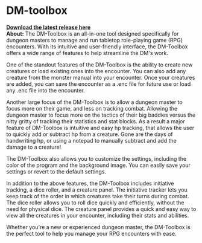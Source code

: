 # DM-toolbox
<strong> <a href="https://github.com/JoshuaWheaton/DM-toolbox/releases">Download the latest release here</a></strong></br>
<strong>About:</strong>
The DM-Toolbox is an all-in-one tool designed specifically for dungeon masters to manage and run tabletop role-playing game (RPG) encounters. With its intuitive and user-friendly interface, the DM-Toolbox offers a wide range of features to help streamline the DM's work.

One of the standout features of the DM-Toolbox is the ability to create new creatures or load existing ones into the encounter. You can also add any creature from the monster manual into your encounter. Once your creatures are added, you can save the encounter as a .enc file for future use or load any .enc file into the encounter.

Another large focus of the DM-Toolbox is to allow a dungeon master to focus more on their game, and less on tracking combat. Allowing the dungeon master to focus more on the tactics of their big baddies versus the nitty gritty of tracking their statistics and stat blocks. As a result a major feature of DM-Toolbox is intuitive and easy hp tracking, that allows the user to quickly add or subtract hp from a creature. Gone are the days of handwriting hp, or using a notepad to manually subtract and add the damage to a creature!

The DM-Toolbox also allows you to customize the settings, including the color of the program and the background image. You can easily save your settings or revert to the default settings.

In addition to the above features, the DM-Toolbox includes initiative tracking, a dice roller, and a creature panel. The initiative tracker lets you keep track of the order in which creatures take their turns during combat. The dice roller allows you to roll dice quickly and efficiently, without the need for physical dice. The creature panel provides a quick and easy way to view all the creatures in your encounter, including their stats and abilities.

Whether you're a new or experienced dungeon master, the DM-Toolbox is the perfect tool to help you manage your RPG encounters with ease.
